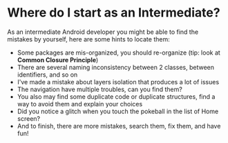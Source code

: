 # Where do I start as an Intermediate?

As an intermediate Android developer you might be able to find the mistakes by yourself, here are
some hints to locate them:

- Some packages are mis-organized, you should re-organize (tip: look at **Common Closure Principle**)
- There are several naming inconsistency between 2 classes, between identifiers, and so on
- I've made a mistake about layers isolation that produces a lot of issues
- The navigation have multiple troubles, can you find them?
- You also may find some duplicate code or duplicate structures, find a way to avoid them and explain your choices
- Did you notice a glitch when you touch the pokeball in the list of Home screen?
- And to finish, there are more mistakes, search them, fix them, and have fun!
